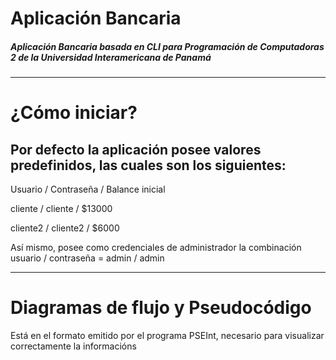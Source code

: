 # Aplicación Bancaria
##### Aplicación Bancaria basada en CLI para Programación de Computadoras 2 de la Universidad Interamericana de Panamá
---
# ¿Cómo iniciar?
Por defecto la aplicación posee valores predefinidos, las cuales son los siguientes:
---
<p>Usuario / Contraseña / Balance inicial</p>
<p>cliente / cliente / $13000</p>
<p>cliente2 / cliente2 / $6000</p>

Así mismo, posee como credenciales de administrador la combinación usuario / contraseña =  admin / admin

---
# Diagramas de flujo y Pseudocódigo
Está en el formato emitido por el programa PSEInt, necesario para visualizar correctamente la informacións
